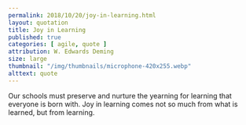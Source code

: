 ```yaml
---
permalink: 2018/10/20/joy-in-learning.html
layout: quotation
title: Joy in Learning
published: true
categories: [ agile, quote ]
attribution: W. Edwards Deming
size: large
thumbnail: "/img/thumbnails/microphone-420x255.webp"
alttext: quote
---
```


Our schools must preserve and nurture the yearning for learning that everyone is born with.
Joy in learning comes not so much from what is learned, but from learning.
